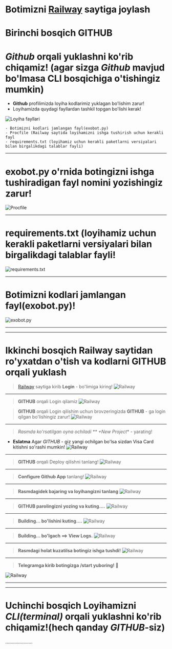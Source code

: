 # **Botimizni [Railway](https://railway.app?referralCode=wP9DGu) saytiga joylash** 


# __Birinchi bosqich **GITHUB**__

# __*Github* orqali yuklashni ko'rib chiqamiz! (agar sizga *Github* mavjud bo'lmasa CLI bosqichiga o'tishingiz mumkin)__

- **Github** profilimizda loyiha kodlarimiz yuklagan bo'lishim zarur!
- Loyihamizda quydagi fayllardan tashkil topgan bo'lishi kerak!

![Loyiha fayllari](images/s1.PNG)

    - Botimizni kodlari jamlangan fayl(exobot.py)
    - Procfile (Railway saytida loyihamizni ishga tushirish uchun kerakli fayl
    - requirements.txt (loyihamiz uchun kerakli paketlarni versiyalari bilan birgalikdagi talablar fayli)
    
<hr>

# __exobot.py o'rnida botingizni ishga tushiradigan fayl nomini yozishingiz zarur!__
 ![Procfile](images/s2.PNG)
 
 

 
<hr>

# __requirements.txt (loyihamiz uchun kerakli paketlarni versiyalari bilan birgalikdagi talablar fayli!__
 ![requirements.txt](images/s3.PNG)
 
 


<hr>

# __Botimizni kodlari jamlangan fayl(exobot.py)!__
 ![exobot.py](images/s4.PNG)
 
 
<hr>
<hr>

# __Ikkinchi bosqich **Railway saytidan ro'yxatdan o'tish va kodlarni GITHUB orqali yuklash**__


> [Railway](https://railway.app) saytiga kirib **Login** - bo'limiga kiring!
 ![Railway](images/r1.PNG)

<hr>


> **GITHUB** orqali Login qilamiz
 ![Railway](images/r2.PNG)


> **GITHUB** orqali Login qilishim uchun brovzeringizda **GITHUB** - ga login qilgan bo'lishingiz zarur!
 ![Railway](images/r3.PNG)

<hr>


> *Rasmda ko'rsatilgan oyna ochiladi ** +New Project** - yarating!
- **Eslatma** Agar *GITHUB* - giz yangi ochilgan bo'lsa sizdan Visa Card kitishni so'rashi mumkin!
 ![Railway](images/r4.PNG)

<hr>


> **GITHUB** orqali Deploy qilishni tanlang!
 ![Railway](images/r5.PNG)

<hr>


> **Configure Github App** tanlang!
 ![Railway](images/r6.PNG)

<hr>


> **Rasmdagidek bajaring va loyihangizni tanlang**
 ![Railway](images/r7.PNG)

<hr>


> **GITHUB parolingizni yozing va kuting....**
 ![Railway](images/r8.PNG)

<hr>


> **Building... bo'lishini kuting....**
 ![Railway](images/r9.PNG)

<hr>

> **Building... bo'lgach ==> View Logs.**
 ![Railway](images/r10.PNG)
 
<hr>

> **Rasmdagi holat kuzatilsa botingiz ishga tushdi!**
 ![Railway](images/r12.PNG)
 
<hr>

> **Telegramga kirib botingizga /start yuboring! 🥳**

 ![Railway](images/r13.PNG)
 

<hr>
<hr>

# __Uchinchi bosqich Loyihamizni *CLI(terminal)* orqali yuklashni ko'rib chiqamiz!(hech qanday *GITHUB*-siz)__
.....................







